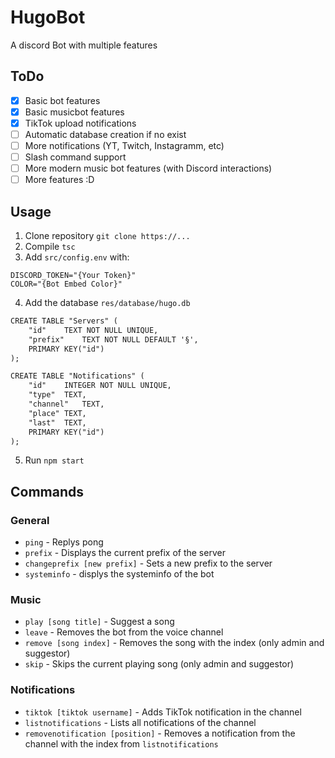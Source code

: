 # HugoBot
A discord Bot with multiple features

## ToDo
- [x] Basic bot features
- [x] Basic musicbot features
- [x] TikTok upload notifications
- [ ] Automatic database creation if no exist
- [ ] More notifications (YT, Twitch, Instagramm, etc)
- [ ] Slash command support
- [ ] More modern music bot features (with Discord interactions)
- [ ] More features :D

## Usage
1. Clone repository `git clone https://...`
2. Compile `tsc`
3. Add `src/config.env` with:
```env
DISCORD_TOKEN="{Your Token}"
COLOR="{Bot Embed Color}"
```
4. Add the database `res/database/hugo.db`
```md
CREATE TABLE "Servers" (
	"id"	TEXT NOT NULL UNIQUE,
	"prefix"	TEXT NOT NULL DEFAULT '§',
	PRIMARY KEY("id")
);

CREATE TABLE "Notifications" (
	"id"	INTEGER NOT NULL UNIQUE,
	"type"	TEXT,
	"channel"	TEXT,
	"place"	TEXT,
	"last"	TEXT,
	PRIMARY KEY("id")
);
```
5. Run `npm start`

## Commands
### General
- `ping` - Replys pong
- `prefix` - Displays the current prefix of the server
- `changeprefix [new prefix]` - Sets a new prefix to the server
- `systeminfo` - displys the systeminfo of the bot
### Music
- `play [song title]` - Suggest a song
- `leave` - Removes the bot from the voice channel
- `remove [song index]` - Removes the song with the index (only admin and suggestor)
- `skip` - Skips the current playing song (only admin and suggestor)
### Notifications
- `tiktok [tiktok username]` - Adds TikTok notification in the channel
- `listnotifications` - Lists all notifications of the channel
- `removenotification [position]` - Removes a notification from the channel with the index from `listnotifications`